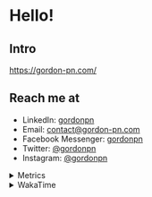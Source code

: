 # Hello!

## Intro

<https://gordon-pn.com/>

## Reach me at

- LinkedIn: [gordonpn](https://www.linkedin.com/in/gordonpn/)
- Email: [contact@gordon-pn.com](mailto:contact@gordon-pn.com)
- Facebook Messenger: [gordonpn](https://www.messenger.com/t/Gordonpn)
- Twitter: [@gordonpn](https://twitter.com/Gordonpn)
- Instagram: [@gordonpn](https://www.instagram.com/gordonpn/)

<details>
  <summary>Metrics</summary>

  <img align="center" src="https://github.com/gordonpn/gordonpn/blob/master/github-metrics.svg" alt="GitHub Metrics">

</details>

<details>
  <summary>WakaTime</summary>

  <!--START_SECTION:waka-->
📊 **This Week I Spent My Time On** 

```text
💬 Programming Languages: 
Java                     8 hrs 32 mins       ██████████████████░░░░░░░   71.00 % 
XML                      59 mins             ██░░░░░░░░░░░░░░░░░░░░░░░   08.26 % 
Other                    54 mins             ██░░░░░░░░░░░░░░░░░░░░░░░   07.58 % 
Makefile                 35 mins             █░░░░░░░░░░░░░░░░░░░░░░░░   04.93 % 
Text                     28 mins             █░░░░░░░░░░░░░░░░░░░░░░░░   03.90 % 

🔥 Editors: 
IntelliJ IDEA            10 hrs 39 mins      ██████████████████████░░░   88.51 % 
VS Code                  1 hr 22 mins        ███░░░░░░░░░░░░░░░░░░░░░░   11.49 % 
```


 Last Updated on 08/02/2025 16:22:38 UTC
<!--END_SECTION:waka-->
</details>
